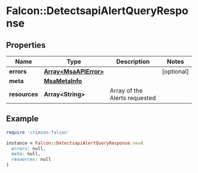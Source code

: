 # Falcon::DetectsapiAlertQueryResponse

## Properties

| Name | Type | Description | Notes |
| ---- | ---- | ----------- | ----- |
| **errors** | [**Array&lt;MsaAPIError&gt;**](MsaAPIError.md) |  | [optional] |
| **meta** | [**MsaMetaInfo**](MsaMetaInfo.md) |  |  |
| **resources** | **Array&lt;String&gt;** | Array of the Alerts requested |  |

## Example

```ruby
require 'crimson-falcon'

instance = Falcon::DetectsapiAlertQueryResponse.new(
  errors: null,
  meta: null,
  resources: null
)
```

